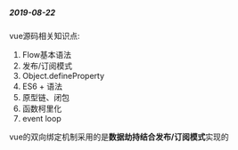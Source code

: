 ##### 2019-08-22

vue源码相关知识点:

1. Flow基本语法
2. 发布/订阅模式
3. Object.defineProperty
4. ES6 + 语法
5. 原型链、闭包
6. 函数柯里化
7. event loop

vue的双向绑定机制采用的是**数据劫持结合发布/订阅模式**实现的